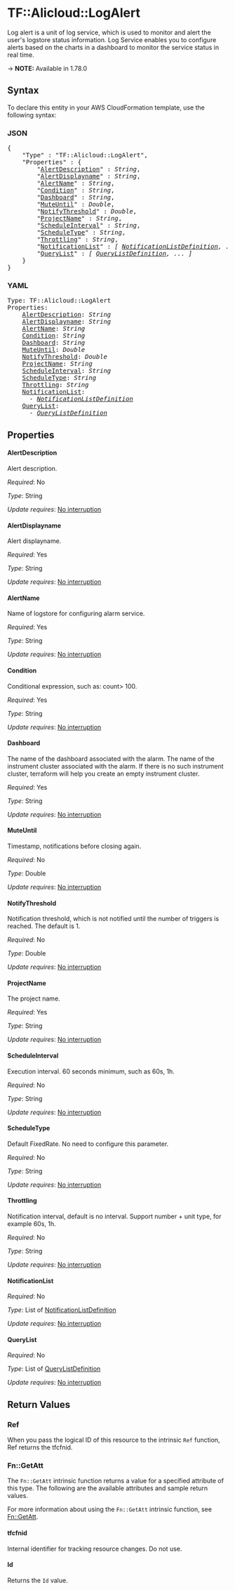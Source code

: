 # TF::Alicloud::LogAlert

Log alert is a unit of log service, which is used to monitor and alert the user's logstore status information. 
Log Service enables you to configure alerts based on the charts in a dashboard to monitor the service status in real time.

-> **NOTE:** Available in 1.78.0

## Syntax

To declare this entity in your AWS CloudFormation template, use the following syntax:

### JSON

<pre>
{
    "Type" : "TF::Alicloud::LogAlert",
    "Properties" : {
        "<a href="#alertdescription" title="AlertDescription">AlertDescription</a>" : <i>String</i>,
        "<a href="#alertdisplayname" title="AlertDisplayname">AlertDisplayname</a>" : <i>String</i>,
        "<a href="#alertname" title="AlertName">AlertName</a>" : <i>String</i>,
        "<a href="#condition" title="Condition">Condition</a>" : <i>String</i>,
        "<a href="#dashboard" title="Dashboard">Dashboard</a>" : <i>String</i>,
        "<a href="#muteuntil" title="MuteUntil">MuteUntil</a>" : <i>Double</i>,
        "<a href="#notifythreshold" title="NotifyThreshold">NotifyThreshold</a>" : <i>Double</i>,
        "<a href="#projectname" title="ProjectName">ProjectName</a>" : <i>String</i>,
        "<a href="#scheduleinterval" title="ScheduleInterval">ScheduleInterval</a>" : <i>String</i>,
        "<a href="#scheduletype" title="ScheduleType">ScheduleType</a>" : <i>String</i>,
        "<a href="#throttling" title="Throttling">Throttling</a>" : <i>String</i>,
        "<a href="#notificationlist" title="NotificationList">NotificationList</a>" : <i>[ <a href="notificationlistdefinition.md">NotificationListDefinition</a>, ... ]</i>,
        "<a href="#querylist" title="QueryList">QueryList</a>" : <i>[ <a href="querylistdefinition.md">QueryListDefinition</a>, ... ]</i>
    }
}
</pre>

### YAML

<pre>
Type: TF::Alicloud::LogAlert
Properties:
    <a href="#alertdescription" title="AlertDescription">AlertDescription</a>: <i>String</i>
    <a href="#alertdisplayname" title="AlertDisplayname">AlertDisplayname</a>: <i>String</i>
    <a href="#alertname" title="AlertName">AlertName</a>: <i>String</i>
    <a href="#condition" title="Condition">Condition</a>: <i>String</i>
    <a href="#dashboard" title="Dashboard">Dashboard</a>: <i>String</i>
    <a href="#muteuntil" title="MuteUntil">MuteUntil</a>: <i>Double</i>
    <a href="#notifythreshold" title="NotifyThreshold">NotifyThreshold</a>: <i>Double</i>
    <a href="#projectname" title="ProjectName">ProjectName</a>: <i>String</i>
    <a href="#scheduleinterval" title="ScheduleInterval">ScheduleInterval</a>: <i>String</i>
    <a href="#scheduletype" title="ScheduleType">ScheduleType</a>: <i>String</i>
    <a href="#throttling" title="Throttling">Throttling</a>: <i>String</i>
    <a href="#notificationlist" title="NotificationList">NotificationList</a>: <i>
      - <a href="notificationlistdefinition.md">NotificationListDefinition</a></i>
    <a href="#querylist" title="QueryList">QueryList</a>: <i>
      - <a href="querylistdefinition.md">QueryListDefinition</a></i>
</pre>

## Properties

#### AlertDescription

Alert description.

_Required_: No

_Type_: String

_Update requires_: [No interruption](https://docs.aws.amazon.com/AWSCloudFormation/latest/UserGuide/using-cfn-updating-stacks-update-behaviors.html#update-no-interrupt)

#### AlertDisplayname

Alert displayname.

_Required_: Yes

_Type_: String

_Update requires_: [No interruption](https://docs.aws.amazon.com/AWSCloudFormation/latest/UserGuide/using-cfn-updating-stacks-update-behaviors.html#update-no-interrupt)

#### AlertName

Name of logstore for configuring alarm service.

_Required_: Yes

_Type_: String

_Update requires_: [No interruption](https://docs.aws.amazon.com/AWSCloudFormation/latest/UserGuide/using-cfn-updating-stacks-update-behaviors.html#update-no-interrupt)

#### Condition

Conditional expression, such as: count> 100.

_Required_: Yes

_Type_: String

_Update requires_: [No interruption](https://docs.aws.amazon.com/AWSCloudFormation/latest/UserGuide/using-cfn-updating-stacks-update-behaviors.html#update-no-interrupt)

#### Dashboard

The name of the dashboard associated with the alarm. The name of the instrument cluster associated with the alarm. If there is no such instrument cluster, terraform will help you create an empty instrument cluster.

_Required_: Yes

_Type_: String

_Update requires_: [No interruption](https://docs.aws.amazon.com/AWSCloudFormation/latest/UserGuide/using-cfn-updating-stacks-update-behaviors.html#update-no-interrupt)

#### MuteUntil

Timestamp, notifications before closing again.

_Required_: No

_Type_: Double

_Update requires_: [No interruption](https://docs.aws.amazon.com/AWSCloudFormation/latest/UserGuide/using-cfn-updating-stacks-update-behaviors.html#update-no-interrupt)

#### NotifyThreshold

Notification threshold, which is not notified until the number of triggers is reached. The default is 1.

_Required_: No

_Type_: Double

_Update requires_: [No interruption](https://docs.aws.amazon.com/AWSCloudFormation/latest/UserGuide/using-cfn-updating-stacks-update-behaviors.html#update-no-interrupt)

#### ProjectName

The project name.

_Required_: Yes

_Type_: String

_Update requires_: [No interruption](https://docs.aws.amazon.com/AWSCloudFormation/latest/UserGuide/using-cfn-updating-stacks-update-behaviors.html#update-no-interrupt)

#### ScheduleInterval

Execution interval. 60 seconds minimum, such as 60s, 1h.

_Required_: No

_Type_: String

_Update requires_: [No interruption](https://docs.aws.amazon.com/AWSCloudFormation/latest/UserGuide/using-cfn-updating-stacks-update-behaviors.html#update-no-interrupt)

#### ScheduleType

Default FixedRate. No need to configure this parameter.

_Required_: No

_Type_: String

_Update requires_: [No interruption](https://docs.aws.amazon.com/AWSCloudFormation/latest/UserGuide/using-cfn-updating-stacks-update-behaviors.html#update-no-interrupt)

#### Throttling

Notification interval, default is no interval. Support number + unit type, for example 60s, 1h.

_Required_: No

_Type_: String

_Update requires_: [No interruption](https://docs.aws.amazon.com/AWSCloudFormation/latest/UserGuide/using-cfn-updating-stacks-update-behaviors.html#update-no-interrupt)

#### NotificationList

_Required_: No

_Type_: List of <a href="notificationlistdefinition.md">NotificationListDefinition</a>

_Update requires_: [No interruption](https://docs.aws.amazon.com/AWSCloudFormation/latest/UserGuide/using-cfn-updating-stacks-update-behaviors.html#update-no-interrupt)

#### QueryList

_Required_: No

_Type_: List of <a href="querylistdefinition.md">QueryListDefinition</a>

_Update requires_: [No interruption](https://docs.aws.amazon.com/AWSCloudFormation/latest/UserGuide/using-cfn-updating-stacks-update-behaviors.html#update-no-interrupt)

## Return Values

### Ref

When you pass the logical ID of this resource to the intrinsic `Ref` function, Ref returns the tfcfnid.

### Fn::GetAtt

The `Fn::GetAtt` intrinsic function returns a value for a specified attribute of this type. The following are the available attributes and sample return values.

For more information about using the `Fn::GetAtt` intrinsic function, see [Fn::GetAtt](https://docs.aws.amazon.com/AWSCloudFormation/latest/UserGuide/intrinsic-function-reference-getatt.html).

#### tfcfnid

Internal identifier for tracking resource changes. Do not use.

#### Id

Returns the <code>Id</code> value.

